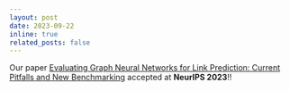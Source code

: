 ```yaml
---
layout: post
date: 2023-09-22
inline: true
related_posts: false
---
```


Our paper  [Evaluating Graph Neural Networks for Link Prediction: Current Pitfalls and New Benchmarking](https://arxiv.org/pdf/2306.10453.pdf) accepted at **NeurIPS 2023**!!
